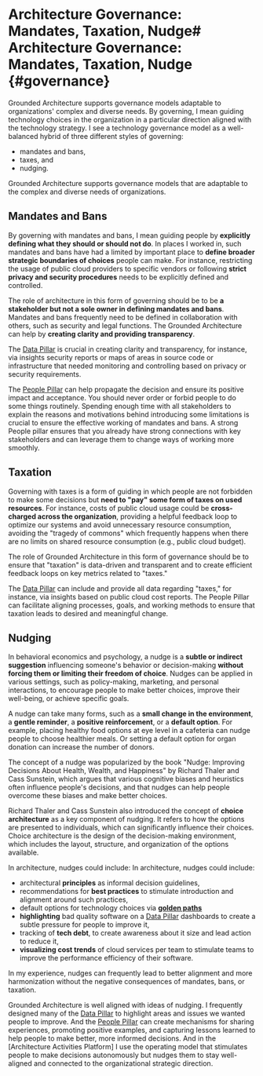

# Architecture Governance: Mandates, Taxation, Nudge# Architecture Governance: Mandates, Taxation, Nudge {#governance}




Grounded Architecture supports governance models adaptable to organizations' complex and diverse needs. By governing, I mean guiding technology choices in the organization in a particular direction aligned with the technology strategy. I see a technology governance model as a well-balanced hybrid of three different styles of governing:
* mandates and bans,
* taxes, and
* nudging.

Grounded Architecture supports governance models that are adaptable to the complex and diverse needs of organizations.

## Mandates and Bans

By governing with mandates and bans, I mean guiding people by **explicitly defining what they should or should not do**. In places I worked in, such mandates and bans have had a limited by important place to **define broader strategic boundaries of choices** people can make. For instance, restricting the usage of public cloud providers to specific vendors or following **strict privacy and security procedures** needs to be explicitly defined and controlled.








The role of architecture in this form of governing should be to be **a stakeholder but not a sole owner in defining mandates and bans**. Mandates and bans frequently need to be defined in collaboration with others, such as security and legal functions. The Grounded Architecture can help by **creating clarity and providing transparency**.

The [Data Pillar](#data) is crucial in creating clarity and transparency, for instance, via insights security reports or maps of areas in source code or infrastructure that needed monitoring and controlling based on privacy or security requirements.

The [People Pillar](#people) can help propagate the decision and ensure its positive impact and acceptance. You should never order or forbid people to do some things routinely. Spending enough time with all stakeholders to explain the reasons and motivations behind introducing some limitations is crucial to ensure the effective working of mandates and bans. A strong People pillar ensures that you already have strong connections with key stakeholders and can leverage them to change ways of working more smoothly.

## Taxation

Governing with taxes is a form of guiding in which people are not forbidden to make some decisions but **need to "pay" some form of taxes on used resources**. For instance, costs of public cloud usage could be **cross-charged across the organization**, providing a helpful feedback loop to optimize our systems and avoid unnecessary resource consumption, avoiding the "tragedy of commons" which frequently happens when there are no limits on shared resource consumption (e.g., public cloud budget). 







The role of Grounded Architecture in this form of governance should be to ensure that "taxation" is data-driven and transparent and to create efficient feedback loops on key metrics related to "taxes."

The [Data Pillar](#data) can include and provide all data regarding "taxes," for instance, via insights based on public cloud cost reports. The People Pillar can facilitate aligning processes, goals, and working methods to ensure that taxation leads to desired and meaningful change.

## Nudging

<!--
The book also popularised the concept of a nudge, a choice architecture that predictably alters people's behavior without restricting options or significantly changing their economic incentives.
-->

In behavioral economics and psychology, a nudge is a **subtle or indirect suggestion** influencing someone's behavior or decision-making **without forcing them or limiting their freedom of choice**. Nudges can be applied in various settings, such as policy-making, marketing, and personal interactions, to encourage people to make better choices, improve their well-being, or achieve specific goals.




A nudge can take many forms, such as a **small change in the environment**, a **gentle reminder**, a **positive reinforcement**, or a **default option**. For example, placing healthy food options at eye level in a cafeteria can nudge people to choose healthier meals. Or setting a default option for organ donation can increase the number of donors.

The concept of a nudge was popularized by the book "Nudge: Improving Decisions About Health, Wealth, and Happiness" by Richard Thaler and Cass Sunstein, which argues that various cognitive biases and heuristics often influence people's decisions, and that nudges can help people overcome these biases and make better choices.

Richard Thaler and Cass Sunstein also introduced the concept of **choice architecture** as a key component of nudging. It refers to how the options are presented to individuals, which can significantly influence their choices. Choice architecture is the design of the decision-making environment, which includes the layout, structure, and organization of the options available.

In architecture, nudges could include:
In architecture, nudges could include:
* architectural **principles** as informal decision guidelines,
* recommendations for **best practices** to stimulate introduction and alignment around such practices, 
* default options for technology choices via 
[**golden paths**](https://engineering.atspotify.com/2020/08/how-we-use-golden-paths-to-solve-fragmentation-in-our-software-ecosystem/)
* **highlighting** bad quality software on a [Data Pillar](#data) dashboards to create a subtle pressure for people to improve it,
* tracking of **tech debt**, to create awareness about it size and lead action to reduce it,
* **visualizing cost trends** of cloud services per team to stimulate teams to improve the performance efficiency of their software.

In my experience, nudges can frequently lead to better alignment and more harmonization without the negative consequences of mandates, bans, or taxation.

Grounded Architecture is well aligned with ideas of nudging. I frequently designed many of the [Data Pillar](#data) to highlight areas and issues we wanted people to improve. And the [People Pillar](#people) can create mechanisms for sharing experiences, promoting positive examples, and capturing lessons learned to help people to make better, more informed decisions. And in the [Architecture Activities Platform] I use the operating model that stimulates people to make decisions autonomously but nudges them to stay well-aligned and connected to the organizational strategic direction.




